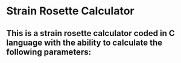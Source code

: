 # Strain Rosette Calculator

This is a strain rosette calculator coded in C language with the ability to calculate the following parameters:
-  